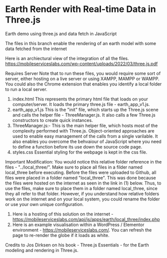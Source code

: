 # Earth Render with Real-time Data in Three.js
Earth demo using three.js and data fetch in JavaScript

The files in this branch enable the rendering of an earth model with some data fetched from the internet

Here is an archiectural view of the integration of all the files.
https://mobileserviceslabs.com/wp-content/uploads/2022/03/three.js.pdf

Requires Server
Note that to run these files, you would require some sort of server, either hosting on a live server or using XAMPP, MAMPP or WAMPP. You could also the Chrome extension that enables you identify a local folder to run a local server. 

1. index.html
   This represents the primary html file that loads on your computer/server. It loads the primary three.js file - earth_app_v1.js.
2. earth_app_v1.js
   This is the "init" file, which starts up the Three.js scene and calls the helper file - ThreeManager.js. It also calls a few Three.js constructors to create quick instances.
3. ThreeManager.js:- 
   This is the main helper file, which hosts most of the complexity performed with Three.js. Object-oriented approaches are used to enable easy management of the 
   calls from a single varilable. It also enables you overcome the behvaiour of JavaScript where you need to define a function before its use down the source code page.
4. styles.css
   Essential styling for the webpage is kept in the css file.

Important Modification:
You would notice this relative folder reference in the files - "../local_three/". 
Make sure to place all files in a filder named local_three before executing. Before the files were uploaded to Github, all files were placed in a folder named "local_three". This was done because the files were hosted on the internet as seen in the link in (1) below. Thus, to use the files, make sure to place them in a folder named local_three, since they all refer to that folder. However, if you understand how relative folders work on the internet and on your local system, you could rename the folder or use your own unique configuration.

1. Here is a hosting of this solution on the internet - https://mobileserviceslabs.com/api/js/apps/earth/local_three/index.php
2. Here is an example visualisation within a WordPress / Elementor environment - https://mobileserviceslabs.com/. You can refresh the page to re-render the globe if it loads as white.


Credits to Jos Dirksen on his book - Three.js Essentials - for the Earth modeling and rendering in Three.js.
